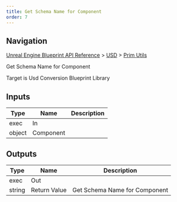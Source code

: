 ```yaml
---
title: Get Schema Name for Component
order: 7
---
```

## Navigation

[Unreal Engine Blueprint API Reference](https://dev.epicgames.com/documentation/en-us/unreal-engine/BlueprintAPI) > [USD](https://dev.epicgames.com/documentation/en-us/unreal-engine/BlueprintAPI/USD) > [Prim Utils](https://dev.epicgames.com/documentation/en-us/unreal-engine/BlueprintAPI/USD/PrimUtils)

Get Schema Name for Component

Target is Usd Conversion Blueprint Library

## Inputs

| Type | Name | Description |
| --- | --- | --- |
| exec | In |  |
| object | Component |  |

## Outputs

| Type | Name | Description |
| --- | --- | --- |
| exec | Out |  |
| string | Return Value | Get Schema Name for Component |
